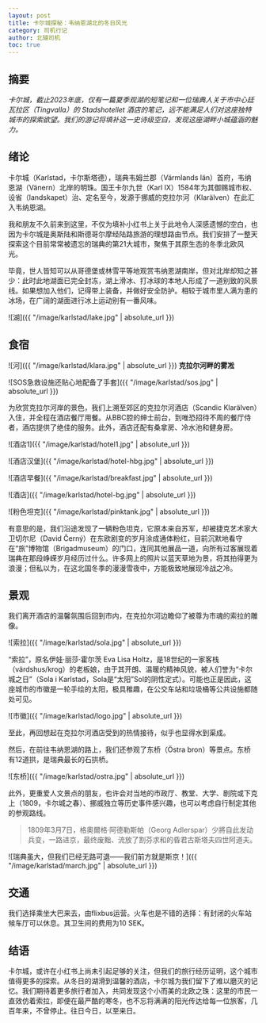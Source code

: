 ```yaml
---
layout: post
title: 卡尔城探秘：韦纳恩湖北的冬日风光
category: 司机行记
author: 北辕司机
toc: true
---
```


## 摘要

*卡尔城，截止2023年底，仅有一篇夏季观湖的短笔记和一位瑞典人关于市中心廷瓦拉区（Tingvalla）的 Stadshotellet 酒店的笔记，远不能满足人们对这座独特城市的探索欲望。我们的游记将填补这一史诗级空白，发现这座湖畔小城蕴涵的魅力。*

## 绪论

卡尔城（Karlstad，卡尔斯塔德），瑞典韦姆兰郡（Värmlands län）首府，韦纳恩湖（Vänern）北岸的明珠。国王卡尔九世（Karl IX）1584年为其御赐城市权、设省（landskapet）治、定名至今，发源于挪威的克拉尔河（Klarälven）在此汇入韦纳恩湖。

我和朋友不久前来到这里，不仅为填补小红书上关于此地令人深感遗憾的空白，也因为卡尔城是奥斯陆和斯德哥尔摩经陆路旅游的理想路由节点。我们安排了一整天探索这个目前常常被遗忘的瑞典的第21大城市，聚焦于其原生态的冬季北欧风光。

毕竟，世人皆知可以从哥德堡或林雪平等地观赏韦纳恩湖南岸，但对北岸却知之甚少：此时此地湖面已完全封冻，湖上滑冰、打冰球的本地人形成了一道别致的风景线。如果想加入他们，记得带上装备，并做好安全防护。相较于城市里人满为患的冰场，在广阔的湖面进行冰上运动别有一番风味。

![湖]({{ "/image/karlstad/lake.jpg" | absolute_url }})

## **食宿**

![河]({{ "/image/karlstad/klara.jpg" | absolute_url }})
**克拉尔河畔的雾凇**

![SOS急救设施还贴心地配备了手套]({{ "/image/karlstad/sos.jpg" | absolute_url }})

为欣赏克拉尔河岸的景色，我们上溯至郊区的克拉尔河酒店（Scandic Klarälven）入住，并全程在酒店餐厅用餐。从BBC腔的绅士前台，到唯恐招待不周的餐厅侍者，酒店提供了绝佳的服务。此外，酒店还配有桑拿房、冷水池和健身房。

![酒店1]({{ "/image/karlstad/hotel1.jpg" | absolute_url }})

![酒店汉堡]({{ "/image/karlstad/hotel-hbg.jpg" | absolute_url }})

![酒店早餐]({{ "/image/karlstad/breakfast.jpg" | absolute_url }})

![酒店]({{ "/image/karlstad/hotel-bg.jpg" | absolute_url }})

![粉色坦克]({{ "/image/karlstad/pinktank.jpg" | absolute_url }})

有意思的是，我们沿途发现了一辆粉色坦克，它原本来自苏军，却被捷克艺术家大卫切尔尼（David Černý）在东欧剧变的岁月涂成通体粉红，目前沉默地看守在“旅”博物馆（Brigadmuseum）的门口，连同其他展品一道，向所有过客展现着瑞典在那段峥嵘岁月经历过什么。许多网上的照片以蓝天草地为景，将其拍得更为浪漫；但私以为，在这北国冬季的漫漫雪夜中，方能极致地展现冷战之冷。

## 景观

我们离开酒店的温馨氛围后回到市内，在克拉尔河边瞻仰了被尊为市魂的索拉的雕像。

![索拉]({{ "/image/karlstad/sola.jpg" | absolute_url }})

“索拉”，原名伊娃·丽莎·霍尔茨 Eva Lisa Holtz，是18世纪的一家客栈（värdshus/krog）的老板娘，由于其开朗、温暖的精神风貌，被人们誉为“卡尔城之日”（Sola i Karlstad，Sola是“太阳”Sol的阴性定式）。可能也正是因此，这座城市的市徽是一轮手绘的太阳，极具稚趣，在公交车站和垃圾桶等公共设施都随处可见。

![市徽]({{ "/image/karlstad/logo.jpg" | absolute_url }})

至此，再回想起在克拉尔河酒店受到的热情接待，似乎也显得水到渠成。

然后，在前往韦纳恩湖的路上，我们还参观了东桥（Östra bron）等景点。东桥有12道拱，是瑞典最长的石拱桥。

![东桥]({{ "/image/karlstad/ostra.jpg" | absolute_url }})

此外，更重爱人文景点的朋友，也许会对当地的市政厅、教堂、大学、剧院或下克上（1809，卡尔城之春）、挪威独立等历史事件感兴趣，也可以考虑自行制定其他的参观路线。

> 1809年3月7日，格奧爾格·阿德勒斯帕（Georg Adlerspar）少將自此发动兵变，一路进京，最终废黜、流放了割芬求和的昏君古斯塔夫四世阿道夫。

![瑞典虽大，但我们已经无路可退——我们前方就是斯京！]({{ "/image/karlstad/march.jpg" | absolute_url }})

## 交通

我们选择乘坐大巴来去，由flixbus运营。火车也是不错的选择：有封闭的火车站候车厅可以休息。其卫生间的费用为10 SEK。

## 结语

卡尔城，或许在小红书上尚未引起足够的关注，但我们的旅行经历证明，这个城市值得更多的探索。从冬日的湖滑到温馨的酒店，卡尔城为我们留下了难以磨灭的记忆。我们期待着更多旅行者加入，共同发现这个小而美的北欧之珠：这里的市民一直效仿着索拉，即便在最严酷的寒冬，也不忘将满满的阳光传达给每一位旅客，几百年来，不曾停止。往日今日，以至来日。